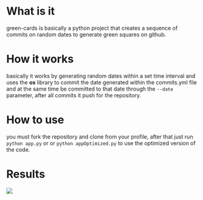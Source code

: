 # What is it
green-cards is basically a python project that creates a sequence of commits on random dates to generate green squares on github.

# How it works
basically it works by generating random dates within a set time interval and uses the **os** library to commit the date generated within the commits.yml file and at the same time be committed to that date through the ```--date``` parameter, after all commits it push for the repository.

# How to use
you must fork the repository and clone from your profile, after that just run ```python app.py``` or or ```python appOptimized.py``` to use the optimized version of the code.

# Results
<img src="https://i.imgur.com/JuONa2m.png">
